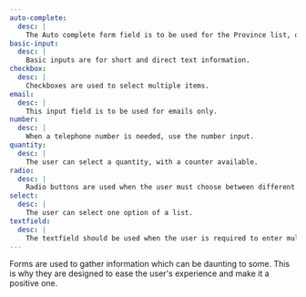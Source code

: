 ```yaml
---
auto-complete:
  desc: |
    The Auto complete form field is to be used for the Province list, or any other data with clear, define options.
basic-input:
  desc: |
    Basic inputs are for short and direct text information.
checkbox:
  desc: |
    Checkboxes are used to select multiple items.
email:
  desc: |
    This input field is to be used for emails only.
number:
  desc: |
    When a telephone number is needed, use the number input.
quantity:
  desc: |
    The user can select a quantity, with a counter available.
radio:
  desc: |
    Radio buttons are used when the user must choose between different options.
select:
  desc: |
    The user can select one option of a list.
textfield:
  desc: |
    The textfield should be used when the user is required to enter multiple lines of text.
---
```


Forms are used to gather information which can be daunting to some. This is why they are designed to ease the user's experience and make it a positive one.
